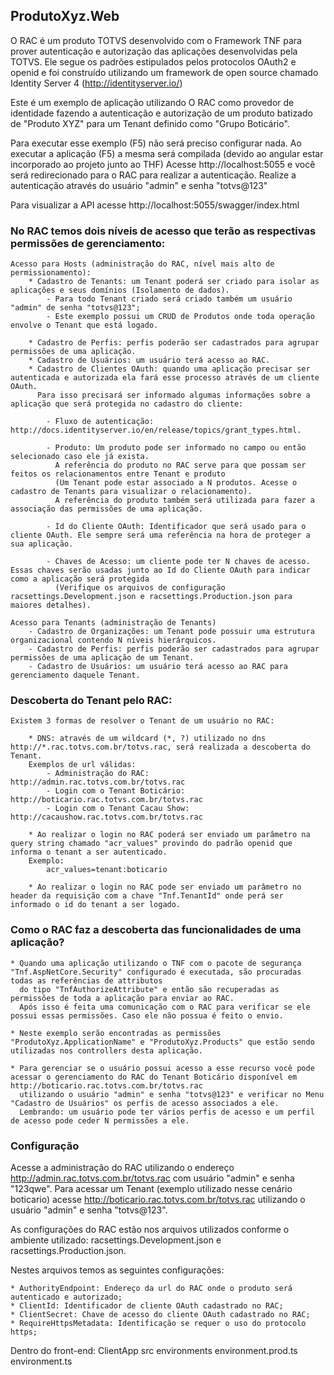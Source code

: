 ## ProdutoXyz.Web

O RAC é um produto TOTVS desenvolvido com o Framework TNF para prover autenticação e autorização das aplicações desenvolvidas pela TOTVS.
Ele segue os padrões estipulados pelos protocolos OAuth2 e openid e foi construído utilizando um framework de open source chamado
Identity Server 4 (http://identityserver.io/)

Este é um exemplo de aplicação utilizando O RAC como provedor de identidade fazendo a autenticação e autorização de um produto batizado de
"Produto XYZ" para um Tenant definido como "Grupo Boticário".

Para executar esse exemplo (F5) não será preciso configurar nada.
Ao executar a aplicação (F5) a mesma será compilada (devido ao angular estar incorporado ao projeto junto ao THF)
Acesse http://localhost:5055 e você será redirecionado para o RAC para realizar a autenticação.
Realize a autenticação através do usuário "admin" e senha "totvs@123"

Para visualizar a API acesse http://localhost:5055/swagger/index.html

### No RAC temos dois níveis de acesso que terão as respectivas permissões de gerenciamento:
	Acesso para Hosts (administração do RAC, nível mais alto de permissionamento):
		* Cadastro de Tenants: um Tenant poderá ser criado para isolar as aplicações e seus domínios (Isolamento de dados).
			- Para todo Tenant criado será criado também um usuário "admin" de senha "totvs@123";
			- Este exemplo possui um CRUD de Produtos onde toda operação envolve o Tenant que está logado.

		* Cadastro de Perfis: perfis poderão ser cadastrados para agrupar permissões de uma aplicação.
		* Cadastro de Usuários: um usuário terá acesso ao RAC.
		* Cadastro de Clientes OAuth: quando uma aplicação precisar ser autenticada e autorizada ela fará esse processo através de um cliente OAuth.
		  Para isso precisará ser informado algumas informações sobre a aplicação que será protegida no cadastro do cliente:

			- Fluxo de autenticação: http://docs.identityserver.io/en/release/topics/grant_types.html.
			
			- Produto: Um produto pode ser informado no campo ou então selecionado caso ele já exista. 
			  A referência do produto no RAC serve para que possam ser feitos os relacionamentos entre Tenant e produto 
			  (Um Tenant pode estar associado a N produtos. Acesse o cadastro de Tenants para visualizar o relacionamento).
			  A referência do produto também será utilizada para fazer a associação das permissões de uma aplicação.

			- Id do Cliente OAuth: Identificador que será usado para o cliente OAuth. Ele sempre será uma referência na hora de proteger a sua aplicação.

			- Chaves de Acesso: um cliente pode ter N chaves de acesso. Essas chaves serão usadas junto ao Id do Cliente OAuth para indicar como a aplicação será protegida 
			  (Verifique os arquivos de configuração racsettings.Development.json e racsettings.Production.json para maiores detalhes).

	Acesso para Tenants (administração de Tenants)
		- Cadastro de Organizações: um Tenant pode possuir uma estrutura organizacional contendo N níveis hierárquicos.
		- Cadastro de Perfis: perfis poderão ser cadastrados para agrupar permissões de uma aplicação de um Tenant.
		- Cadastro de Usuários: um usuário terá acesso ao RAC para gerenciamento daquele Tenant.

### Descoberta do Tenant pelo RAC:
	Existem 3 formas de resolver o Tenant de um usuário no RAC:

		* DNS: através de um wildcard (*, ?) utilizado no dns http://*.rac.totvs.com.br/totvs.rac, será realizada a descoberta do Tenant. 
		Exemplos de url válidas:
			- Administração do RAC: http://admin.rac.totvs.com.br/totvs.rac
			- Login com o Tenant Boticário: http://boticario.rac.totvs.com.br/totvs.rac
			- Login com o Tenant Cacau Show: http://cacaushow.rac.totvs.com.br/totvs.rac

		* Ao realizar o login no RAC poderá ser enviado um parâmetro na query string chamado "acr_values" provindo do padrão openid que informa o tenant a ser autenticado.
		Exemplo:
			acr_values=tenant:boticario

		* Ao realizar o login no RAC pode ser enviado um parâmetro no header da requisição com a chave "Tnf.TenantId" onde perá ser informado o id do tenant a ser logado.

### Como o RAC faz a descoberta das funcionalidades de uma aplicação?
	
	* Quando uma aplicação utilizando o TNF com o pacote de segurança "Tnf.AspNetCore.Security" configurado é executada, são procuradas todas as referências de attributos
	  do tipo "TnfAuthorizeAttribute" e então são recuperadas as permissões de toda a aplicação para enviar ao RAC.
	  Após isso é feita uma comunicação com o RAC para verificar se ele possui essas permissões. Caso ele não possua é feito o envio.

	* Neste exemplo serão encontradas as permissões "ProdutoXyz.ApplicationName" e "ProdutoXyz.Products" que estão sendo utilizadas nos controllers desta aplicação.

	* Para gerenciar se o usuário possui acesso a esse recurso você pode acessar o gerenciamento do RAC do Tenant Boticário disponível em http://boticario.rac.totvs.com.br/totvs.rac
	  utilizando o usuário "admin" e senha "totvs@123" e verificar no Menu "Cadastro de Usuários" os perfis de acesso associados a ele.
	  Lembrando: um usuário pode ter vários perfis de acesso e um perfil de acesso pode ceder N permissões a ele.

### Configuração

Acesse a administração do RAC utilizando o endereço http://admin.rac.totvs.com.br/totvs.rac com usuário "admin" e senha "123qwe".
Para acessar um Tenant (exemplo utilizado nesse cenário boticario) acesse http://boticario.rac.totvs.com.br/totvs.rac utilizando o usuário "admin" e senha "totvs@123".

As configurações do RAC estão nos arquivos utilizados conforme o ambiente utilizado:
		racsettings.Development.json e 
		racsettings.Production.json.

Nestes arquivos temos as seguintes configurações:
  
	* AuthorityEndpoint: Endereço da url do RAC onde o produto será autenticado e autorizado;
	* ClientId: Identificador de cliente OAuth cadastrado no RAC;
	* ClientSecret: Chave de acesso do cliente OAuth cadastrado no RAC;
	* RequireHttpsMetadata: Identificação se requer o uso do protocolo https;

Dentro do front-end:
	ClientApp
		src
			environments
				environment.prod.ts
				environment.ts